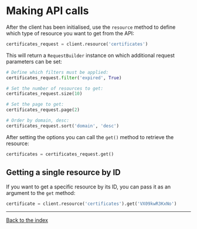# Making API calls
After the client has been initialised, use the `resource` method to define which type of resource you want to get from
the API:

```python
certificates_request = client.resource('certificates')
```

This will return a `RequestBuilder` instance on which additional request parameters can be set:

```python
# Define which filters must be applied:
certificates_request.filter('expired', True)

# Set the number of resources to get:
certificates_request.size(10)

# Set the page to get:
certificates_request.page(2)

# Order by domain, desc:
certificates_request.sort('domain', 'desc')
```

After setting the options you can call the `get()` method to retrieve the resource:
```python
certificates = certificates_request.get()
```

## Getting a single resource by ID
If you want to get a specific resource by its ID, you can pass it as an argument to the `get` method:
```python
certificate = client.resource('certificates').get('VX09kwR3KxNo')
```

---

[Back to the index](index.md)

